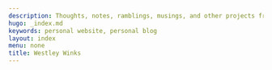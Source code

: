 ```yaml
---
description: Thoughts, notes, ramblings, musings, and other projects from Westley Winks.
hugo: _index.md
keywords: personal website, personal blog
layout: index
menu: none
title: Westley Winks
---
```

